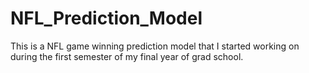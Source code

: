 # NFL_Prediction_Model
This is a NFL game winning prediction model that I started working on during the first semester of my final year of grad school. 
